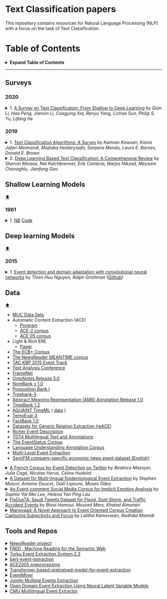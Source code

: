 # Text Classification papers

This repository contains resources for Natural Language Processing (NLP) with a focus on the task of Text Classification.

# Table of Contents

<details>

<summary><b>Expand Table of Contents</b></summary><blockquote><p align="justify">

- [Surveys](#Surveys)
- [Shallow Learning Models](#Shallow Learning Models)
- [Deep Learning models](#Deep Learning models)
- [Datasets](#Datasets)
- [Tools and Repos](#tools-and-repos)
</p></blockquote></details>

---


## Surveys


### 2020


<details>
<summary>1. <a href="https://arxiv.org/pdf/2008.00364.pdf">A Survey on Text Classification: From Shallow to Deep Learning</a> by<i> Qian Li, Hao Peng, Jianxin Li, Congying Xia, Renyu Yang, Lichao Sun, Philip S. Yu, Lifang He
</i></summary><blockquote><p align="justify">
Text classification is the most fundamental and essential task in natural language processing. The last decade has seen a surge of research in this area due to the unprecedented success of deep learning. Numerous methods, datasets, and evaluation metrics have been proposed in the literature, raising the need for a comprehensive and updated survey. This paper fills the gap by reviewing the state of the art approaches from 1961 to 2020, focusing on models from shallow to deep learning. We create a taxonomy for text classification according to the text involved and the models used for feature extraction and classification. We then discuss each of these categories in detail, dealing with both the technical developments and benchmark datasets that support tests of predictions. A comprehensive comparison between different techniques, as well as identifying the pros and cons of various evaluation metrics are also provided in this survey. Finally, we conclude by summarizing key implications, future research directions, and the challenges facing the research area.
</p></blockquote></details>

### 2019


<details>
<summary>1. <a href="https://arxiv.org/pdf/1904.08067.pdf">Text Classification Algorithms: A Survey</a> by<i> Kamran Kowsari, Kiana Jafari Meimandi, Mojtaba Heidarysafa, Sanjana Mendu, Laura E. Barnes, Donald E. Brown 
</i></summary><blockquote><p align="justify">
In recent years, there has been an exponential growth in the number of complex documents and texts that require a deeper understanding of machine learning methods to be able to accurately classify texts in many applications. Many machine learning approaches have achieved surpassing results in natural language processing. The success of these learning algorithms relies on their capacity to understand complex models and non-linear relationships within data. However, finding suitable structures, architectures, and techniques for text classification is a challenge for researchers. In this paper, a brief overview of text classification algorithms is discussed. This overview covers different text feature extractions, dimensionality reduction methods, existing algorithms and techniques, and evaluations methods. Finally, the limitations of each technique and their application in the real-world problem are discussed.
</p></blockquote></details>



<details>
<summary>2. <a href="https://arxiv.org/pdf/2004.03705.pdf">Deep Learning Based Text Classification: A Comprehensive Review</a> by<i> Shervin Minaee, Nal Kalchbrenner, Erik Cambria, Narjes Nikzad, Meysam Chenaghlu, Jianfeng Gao </i></summary><blockquote><p align="justify">
Deep learning based models have surpassed classical machine learning based approaches in various text classification tasks, including sentiment analysis, news categorization, question answering, and natural language inference. In this work, we provide a detailed review of more than 150 deep learning based models for text classification developed in recent years, and discuss their technical contributions, similarities, and strengths. We also provide a summary of more than 40 popular datasets widely used for text classification. Finally, we provide a quantitative analysis of the performance of different deep learning models on popular benchmarks, and discuss future research directions.
</p></blockquote></details>



## Shallow Learning Models
[:arrow_up:](#table-of-contents)
### 1961 

<details>
<summary>1. <a href="https://dl.acm.org/doi/10.1145/321075.321084">NB</a> <a href="https://github.com/Gunjitbedi/Text-Classification">Code</a> </summary><blockquote><p align="justify">
</p></blockquote></details>


## Deep learning Models
[:arrow_up:](#table-of-contents)
### 2015 



<details>
<summary>1. <a href="https://www.aclweb.org/anthology/P15-2060/">Event detection and domain adaptation with convolutional neural networks</a> by<i> Thien Huu Nguyen, Ralph Grishman </i>(<a href="https://github.com/ThanhChinhBK/event_detector">Github</a>)</summary><blockquote><p align="justify">
We study the event detection problem using convolutional neural networks (CNNs) that overcome the two fundamental limitations of the traditional feature-based approaches to this task: complicated feature engineering for rich feature sets and error propagation from the preceding stages which generate these features. The experimental results show that the CNNs outperform the best reported feature-based systems in the general setting as well as the domain adaptation setting without resorting to extensive external resources.
</p></blockquote></details>



## Data
[:arrow_up:](#table-of-contents)

* <a href="https://www-nlpir.nist.gov/related_projects/muc/muc_data/muc_data_index.html">MUC Data Sets</a>
* Automatic Content Extraction (ACE) 
	* <a href="https://www.ldc.upenn.edu/collaborations/past-projects/ace">Program</a>
	* <a href="https://catalog.ldc.upenn.edu/LDC2003T11">ACE-2 corpus</a>
	* <a href="https://catalog.ldc.upenn.edu/LDC2006T06">ACE 05 corpus</a>
* Light & Rich ERE
	* <a href="http://www.aclweb.org/old_anthology/W/W15/W15-0812.pdf">Paper</a> 
* <a href="http://www.newsreader-project.eu/results/data/the-ecb-corpus/">The ECB+ Corpus</a>
* <a href="http://www.newsreader-project.eu/results/data/wikinews/">The NewsReader MEANTIME corpus</a>
* <a href="https://tac.nist.gov//2015/KBP/Event/index.html">TAC KBP 2015 Event Track</a>
* <a href="https://tac.nist.gov/">Text Analysis Conference</a>
* <a href="https://framenet.icsi.berkeley.edu/fndrupal/">FrameNet</a>
* <a href="https://catalog.ldc.upenn.edu/LDC2013T19">OntoNotes Release 5.0</a>
* <a href="https://catalog.ldc.upenn.edu/LDC2008T23">NomBank v 1.0</a>
* <a href="https://catalog.ldc.upenn.edu/LDC2004T14">Proposition Bank I</a>
* <a href="https://catalog.ldc.upenn.edu/LDC99T42">Treebank-3</a>
* <a href="https://catalog.ldc.upenn.edu/LDC2014T12">Abstract Meaning Representation (AMR) Annotation Release 1.0</a>
* <a href="https://catalog.ldc.upenn.edu/LDC2006T08">TimeBank 1.2</a>
* <a href="http://universal.elra.info/product_info.php?cPath=42_43&products_id=2333">AQUAINT TimeML</a>  ( <a href="https://github.com/cnorthwood/ternip/tree/master/sample_data/aquaint_timeml_1.0">data</a> )
* <a href="https://www.cs.york.ac.uk/semeval-2013/task1/index.html">TempEval-3</a>
* <a href="https://catalog.ldc.upenn.edu/LDC2009T23">FactBank 1.0</a>
* <a href="https://catalog.ldc.upenn.edu/LDC2011T08">Datasets for Generic Relation Extraction (reACE)</a>
* <a href="https://catalog.ldc.upenn.edu/LDC2016T23">Richer Event Description</a>
* <a href="https://catalog.ldc.upenn.edu/LDC2005T16">TDT4 Multilingual Text and Annotations</a>
* <a href="https://catalog.ldc.upenn.edu/LDC2017T09">The EventStatus Corpus</a>
* <a href="https://catalog.ldc.upenn.edu/LDC2009T10">Language Understanding Annotation Corpus</a>
* <a href="http://nactem.ac.uk/MLEE/">Multi-Level Event Extraction </a>
* <a href="https://osf.io/enu2k/">SentiFM company-specific economic news event dataset (English)</a>
<details><summary><a href="https://www.aclweb.org/anthology/2020.lrec-1.763/">A French Corpus for Event Detection on Twitter</a> by<i> Béatrice Mazoyer, Julia Cagé, Nicolas Hervé, Céline Hudelot </i></summary><blockquote><p align="justify">
We present Event2018, a corpus annotated for event detection tasks, consisting of 38 million tweets in French (retweets excluded) including more than 130,000 tweets manually annotated by three annotators as related or unrelated to a given event. The 243 events were selected both from press articles and from subjects trending on Twitter during the annotation period (July to August 2018). In total, more than 95,000 tweets were annotated as related to one of the selected events. We also provide the titles and URLs of 15,500 news articles automatically detected as related to these events. In addition to this corpus, we detail the results of our event detection experiments on both this dataset and another publicly available dataset of tweets in English. We ran extensive tests with different types of text embeddings and a standard Topic Detection and Tracking algorithm, and detail our evaluation method. We show that tf-idf vectors allow the best performance for this task on both corpora. These results are intended to serve as a baseline for researchers wishing to test their own event detection systems on our corpus.
</p></blockquote></details>

<details><summary><a href="https://www.aclweb.org/anthology/2020.lrec-1.509/">A Dataset for Multi-lingual Epidemiological Event Extraction</a> by<i> Stephen Mutuvi, Antoine Doucet, Gaël Lejeune, Moses Odeo </i></summary><blockquote><p align="justify">
This paper proposes a corpus for the development and evaluation of tools and techniques for identifying emerging infectious disease threats in online news text. The corpus can not only be used for information extraction, but also for other natural language processing (NLP) tasks such as text classification. We make use of articles published on the Program for Monitoring Emerging Diseases (ProMED) platform, which provides current information about outbreaks of infectious diseases globally. Among the key pieces of information present in the articles is the uniform resource locator (URL) to the online news sources where the outbreaks were originally reported. We detail the procedure followed to build the dataset, which includes leveraging the source URLs to retrieve the news reports and subsequently pre-processing the retrieved documents. We also report on experimental results of event extraction on the dataset using the Data Analysis for Information Extraction in any Language(DAnIEL) system. DAnIEL is a multilingual news surveillance system that leverages unique attributes associated with news reporting to extract events: repetition and saliency. The system has wide geographical and language coverage, including low-resource languages. In addition, we compare different classification approaches in terms of their ability to differentiate between epidemic-related and unrelated news articles that constitute the corpus.
</p></blockquote></details>

<details><summary><a href="https://www.aclweb.org/anthology/2020.lrec-1.203/">An Event-comment Social Media Corpus for Implicit Emotion Analysis</a> by<i> Sophia Yat Mei Lee, Helena Yan Ping Lau </i></summary><blockquote><p align="justify">
The classification of implicit emotions in text has always been a great challenge to emotion processing. Even though the majority of emotion expressed implicitly, most previous attempts at emotions have focused on the examination of explicit emotions. The poor performance of existing emotion identification and classification models can partly be attributed to the disregard of implicit emotions. In view of this, this paper presents the development of a Chinese event-comment social media emotion corpus. The corpus deals with both explicit and implicit emotions with more emphasis being placed on the implicit ones. This paper specifically describes the data collection and annotation of the corpus. An annotation scheme has been proposed for the annotation of emotion-related information including the emotion type, the emotion cause, the emotion reaction, the use of rhetorical question, the opinion target (i.e. the semantic role in an event that triggers an emotion), etc. Corpus data shows that the annotated items are of great value to the identification of implicit emotions. We believe that the corpus will be a useful resource for both explicit and implicit emotion classification and detection as well as event classification.
</p></blockquote></details>

<details><summary><a href="https://www.aclweb.org/anthology/2020.lrec-1.174/">FloDusTA: Saudi Tweets Dataset for Flood, Dust Storm, and Traffic Accident Events</a> by<i> Btool Hamoui, Mourad Mars, Khaled Almotairi </i></summary><blockquote><p align="justify">
The rise of social media platforms makes it a valuable information source of recent events and users’ perspective towards them. Twitter has been one of the most important communication platforms in recent years. Event detection, one of the information extraction aspects, involves identifying specified types of events in the text. Detecting events from tweets can help to predict real-world events precisely. A serious challenge that faces Arabic event detection is the lack of Arabic datasets that can be exploited in detecting events. This paper will describe FloDusTA, which is a dataset of tweets that we have built for the purpose of developing an event detection system. The dataset contains tweets written in both Modern Standard Arabic and Saudi dialect. The process of building the dataset starting from tweets collection to annotation by human annotators will be present. The tweets are labeled with four labels: flood, dust storm, traffic accident, and non-event. The dataset was tested for classification and the result was strongly encouraging.
</p></blockquote></details>

<details><summary><a href="https://www.aclweb.org/anthology/2020.lrec-1.609/">Manovaad: A Novel Approach to Event Oriented Corpus Creation Capturing Subjectivity and Focus</a> by<i> Lalitha Kameswari, Radhika Mamidi </i></summary><blockquote><p align="justify">
In today’s era of globalisation, the increased outreach for every event across the world has been leading to conflicting opinions, arguments and disagreements, often reflected in print media and online social platforms. It is necessary to distinguish factual observations from personal judgements in news, as subjectivity in reporting can influence the audience’s perception of reality. Several studies conducted on the different styles of reporting in journalism are essential in understanding phenomena such as media bias and multiple interpretations of the same event. This domain finds applications in fields such as Media Studies, Discourse Analysis, Information Extraction, Sentiment Analysis, and Opinion Mining. We present an event corpus Manovaad-v1.0 consisting of 1035 news articles corresponding to 65 events from 3 levels of newspapers viz., Local, National, and International levels. Using this novel format, we correlate the trends in the degree of subjectivity with the geographical closeness of reporting using a Bi-RNN model. We also analyse the role of background and focus in event reporting and capture the focus shift patterns within a global discourse structure for an event. We do this across different levels of reporting and compare the results with the existing work on discourse processing.
</p></blockquote></details>

## Tools and Repos

<details>
<summary> <a href="http://www.newsreader-project.eu/results/software/">NewsReader project</a></summary><blockquote><p align="justify">
On this page, you can find the different software modules developed by the NewsReader project. The easiest setup is provided by the virtual machine package that contains the complete pipelines. For those interested in trying out different parts of the pipelines, all separate modules are listed below as well. Please note that the pipelines take NAF files as input, for which we have made available Java and Python libraries.

With each module, we specify who developed it. The quickest way to get help with a module is to contact that person. If a publication is associated with a module, it will be specified on the module’s page.
</p></blockquote></details>


<details>
<summary><a href="http://wit.istc.cnr.it/stlab-tools/fred/">FRED : Machine Reading for the Semantic Web </a></summary><blockquote><p align="justify">
FRED is a machine reader for the Semantic Web: it is able to parse natural language text in 48 different languages and transform it to linked data. It is implemented in Python and available as REST service and as a Python library suite [fredlib]. FRED background theories are: Combinatory Categorial Grammar [C&C], Discourse Representation Theory [DRT, Boxer], Frame Semantics [Fillmore 1976] and Ontology Design Patterns [Ontology Handbook]. FRED leverages Natural Language Processing components for performing Named Entity Resolution [Stanbol, TagMe], Coreference Resolution [CoreNLP], and Word Sense Disambiguation [Boxer, IMS]. All FRED graphs include textual annotations and represent textual segmentation, expressed by means of EARMARK and NIF.
</p></blockquote></details>

<details>
<summary><a href="https://github.com/jbjorne/TEES">Turku Event Extraction System 2.3</a></summary><blockquote><p align="justify">
Turku Event Extraction System (TEES) is a free and open source natural language processing system developed for the extraction of events and relations from  biomedical text. It is written mostly in Python, and should work in generic Unix/Linux environments.
</p></blockquote></details>

<details>
<summary><a href="https://github.com/nlpcl-lab/bert-event-extraction">bert-event-extraction</a></summary><blockquote><p align="justify">
Pytorch Solution of Event Extraction Task using BERT on ACE 2005 corpus
</p></blockquote></details>

<details>
<summary><a href="https://github.com/nlpcl-lab/ace2005-preprocessing">ACE2005 preprocessing</a></summary><blockquote><p align="justify">
This is a simple code for preprocessing ACE 2005 corpus for Event Extraction task.
</p></blockquote></details>

<details>
<summary><a href="https://github.com/Hanlard/Transformer-based-pretrained-model-for-event-extraction">Transformer-based-pretrained-model-for-event-extraction</a></summary><blockquote><p align="justify">
Pre-trained language models such as BERT / OpenAI-GPT2 / ALBERT / XLM / Roberta / XLNet / Ctrl / DistilBert / TransfoXL are used to perform event extraction tasks on the ace2005 dataset.
</p></blockquote></details>

<details>
<summary><a href="https://github.com/hltcoe/EventMiner">EventMiner</a></summary><blockquote><p align="justify">
EventMiner aims to serve, primarily, as an interface to various NLP analytics to extract event information from text. This project is setup with a REST frontend interface, which accepts text input, that is then further passed via a RabbitMQ messaging queue to various analytics as appropriate. The project is comprised of Docker containers, with orchestration handled by docker-compose. This, combined with RabbitMQ as the messaging layer, allows for clean definitions of interactions between services and minimal setup for the end user.
</p></blockquote></details>

<details>
<summary><a href="https://github.com/lx865712528/EMNLP2018-JMEE">Jointly Multiple Events Extraction</a></summary><blockquote><p align="justify">
This is the code of the Jointly Multiple Events Extraction (JMEE) in our EMNLP 2018 paper.
</p></blockquote></details>

<details>
<summary><a href="https://github.com/lx865712528/ACL2019-ODEE">Open Domain Event Extraction Using Neural Latent Variable Models</a></summary><blockquote><p align="justify">
This is the python3 code for the paper "Open Domain Event Extraction Using Neural Latent Variable Models" in ACL 2019.
</p></blockquote></details>

<details>
<summary><a href="https://github.com/ahsi/Multilingual_Event_Extraction">CMU Multilingual Event Extractor</a></summary><blockquote><p align="justify">
Python code to run ACE-style event extraction on English, Chinese, or Spanish texts 
</p></blockquote></details>
